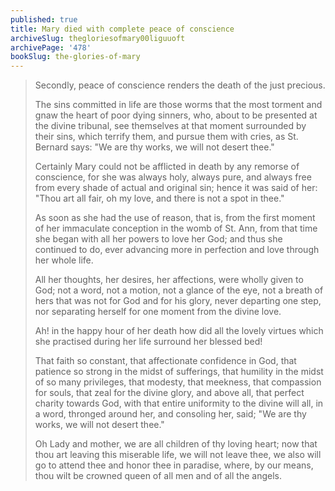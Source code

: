 ```yaml
---
published: true
title: Mary died with complete peace of conscience
archiveSlug: thegloriesofmary00liguuoft
archivePage: '478'
bookSlug: the-glories-of-mary
---
```


> Secondly, peace of conscience renders the death of the just precious.
>
> The sins committed in life are those worms that the most torment and gnaw the heart of poor dying sinners, who, about to be presented at the divine tribunal, see themselves at that moment surrounded by their sins, which terrify them, and pursue them with cries, as St. Bernard says: "We are thy works, we will not desert thee."
>
> Certainly Mary could not be afflicted in death by any remorse of conscience, for she was always holy, always pure, and always free from every shade of actual and original sin; hence it was said of her: "Thou art all fair, oh my love, and there is not a spot in thee."
>
> As soon as she had the use of reason, that is, from the first moment of her immaculate conception in the womb of St. Ann, from that time she began with all her powers to love her God; and thus she continued to do, ever advancing more in perfection and love through her whole life.
>
> All her thoughts, her desires, her affections, were wholly given to God; not a word, not a motion, not a glance of the eye, not a breath of hers that was not for God and for his glory, never departing one step, nor separating herself for one moment from the divine love.
>
> Ah! in the happy hour of her death how did all the lovely virtues which she practised during her life surround her blessed bed!
>
> That faith so constant, that affectionate confidence in God, that patience so strong in the midst of sufferings, that humility in the midst of so many privileges, that modesty, that meekness, that compassion for souls, that zeal for the divine glory, and above all, that perfect charity towards God, with that entire uniformity to the divine will all, in a word, thronged around her, and consoling her, said; "We are thy works, we will not desert thee."
>
> Oh Lady and mother, we are all children of thy loving heart; now that thou art leaving this miserable life, we will not leave thee, we also will go to attend thee and honor thee in paradise, where, by our means, thou wilt be crowned queen of all men and of all the angels.
